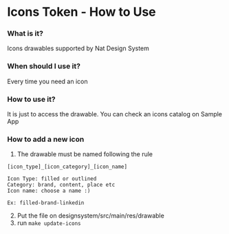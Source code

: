 # Icons Token - How to Use

### What is it?
Icons drawables supported by Nat Design System

### When should I use it?
Every time you need an icon

### How to use it?
It is just to access the drawable. You can check an icons catalog on Sample App

### How to add a new icon
1. The drawable must be named following the rule
```android
[icon_type]_[icon_category]_[icon_name]

Icon Type: filled or outlined
Category: brand, content, place etc
Icon name: choose a name :)

Ex: filled-brand-linkedin
```

2. Put the file on designsystem/src/main/res/drawable
3. run ```make update-icons```
